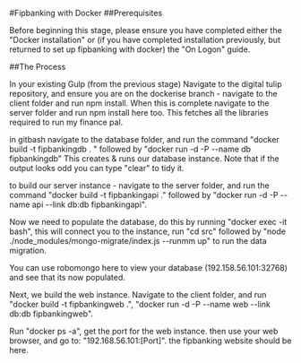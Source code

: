 #Fipbanking with Docker
##Prerequisites

Before beginning this stage, please ensure you have completed either the "Docker installation" or (if you have completed installation previously, but returned to set up fipbanking with docker) the "On Logon" guide.

##The Process

In your existing Gulp (from the previous stage) Navigate to the digital tulip repository, and ensure you are on the dockerise branch - navigate to the client folder and run npm install.
When this is complete navigate to the server folder and run npm install here too. This fetches all the libraries required to run my finance pal.

in gitbash navigate to the database folder, and run the command "docker build -t fipbankingdb . " followed by "docker run -d -P --name db fipbankingdb" This creates & runs our database instance. Note that if the output looks odd you can type "clear" to tidy it.

to build our server instance - navigate to the server folder, and run the command "docker build -t fipbankingapi ." followed by 
"docker run -d -P --name api --link db:db fipbankingapi".

Now we need to populate the database, do this by running "docker exec -it bash", this will connect you to the instance, run "cd src" followed by 
"node ./node_modules/mongo-migrate/index.js --runmm up" to run the data migration.

You can use robomongo here to view your database (192.158.56.101:32768) and see that its now populated.

Next, we build the web instance. Navigate to the client folder, and run "docker build -t fipbankingweb .", "docker run -d -P --name web --link db:db fipbankingweb".

Run "docker ps -a", get the port for the web instance. then use your web browser, and go to: "192.168.56.101:[Port]". the fipbanking website should be here.
